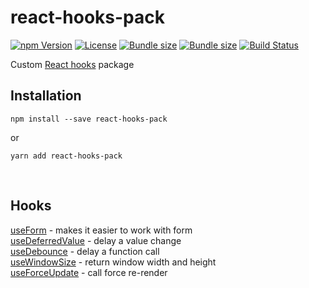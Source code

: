 # react-hooks-pack

[![npm Version](https://img.shields.io/npm/v/react-hooks-pack.svg)](https://www.npmjs.com/package/react-hooks-pack)
[![License](https://img.shields.io/npm/l/react-hooks-pack.svg)](https://github.com/neketabrain/react-hooks-pack/blob/master/LICENSE)
[![Bundle size](https://badgen.net/bundlephobia/min/react-hooks-pack?label=size)](https://bundlephobia.com/result?p=react-hooks-pack)
[![Bundle size](https://badgen.net/bundlephobia/minzip/react-hooks-pack?label=gzip%20size)](https://bundlephobia.com/result?p=react-hooks-pack)
[![Build Status](https://travis-ci.com/neketabrain/react-hooks-pack.svg?branch=master)](https://travis-ci.com/neketabrain/react-hooks-pack)

Custom [React hooks](https://reactjs.org/docs/hooks-intro.html) package

## Installation

```
npm install --save react-hooks-pack
```

or

```
yarn add react-hooks-pack
```

<br />

## Hooks

[useForm](https://github.com/neketabrain/react-hooks-pack/blob/master/docs/useForm.md) - makes it easier to work with form\
[useDeferredValue](https://github.com/neketabrain/react-hooks-pack/blob/master/docs/useDeferredValue.md) - delay a value change\
[useDebounce](https://github.com/neketabrain/react-hooks-pack/blob/master/docs/useDebounce.md) - delay a function call\
[useWindowSize](https://github.com/neketabrain/react-hooks-pack/blob/master/docs/useWindowSize.md) - return window width and height\
[useForceUpdate](https://github.com/neketabrain/react-hooks-pack/blob/master/docs/useForceUpdate.md) - call force re-render
